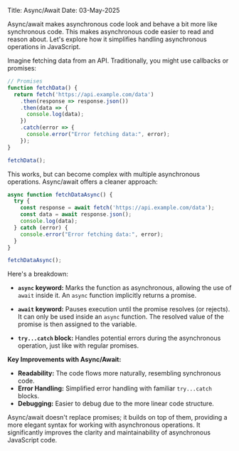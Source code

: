 Title: Async/Await
Date: 03-May-2025

Async/await makes asynchronous code look and behave a bit more like synchronous code. This makes asynchronous code easier to read and reason about.  Let's explore how it simplifies handling asynchronous operations in JavaScript.

Imagine fetching data from an API. Traditionally, you might use callbacks or promises:

```javascript
// Promises
function fetchData() {
  return fetch('https://api.example.com/data')
    .then(response => response.json())
    .then(data => {
      console.log(data); 
    })
    .catch(error => {
      console.error("Error fetching data:", error);
    });
}

fetchData();

```

This works, but can become complex with multiple asynchronous operations.  Async/await offers a cleaner approach:

```javascript
async function fetchDataAsync() {
  try {
    const response = await fetch('https://api.example.com/data');
    const data = await response.json();
    console.log(data);
  } catch (error) {
    console.error("Error fetching data:", error);
  }
}

fetchDataAsync();

```

Here's a breakdown:

* **`async` keyword:**  Marks the function as asynchronous, allowing the use of `await` inside it.  An `async` function implicitly returns a promise.

* **`await` keyword:** Pauses execution until the promise resolves (or rejects). It can only be used inside an `async` function.  The resolved value of the promise is then assigned to the variable.

* **`try...catch` block:** Handles potential errors during the asynchronous operation, just like with regular promises.

**Key Improvements with Async/Await:**

* **Readability:** The code flows more naturally, resembling synchronous code.
* **Error Handling:**  Simplified error handling with familiar `try...catch` blocks.
* **Debugging:** Easier to debug due to the more linear code structure.


Async/await doesn't replace promises; it builds on top of them, providing a more elegant syntax for working with asynchronous operations.  It significantly improves the clarity and maintainability of asynchronous JavaScript code.
